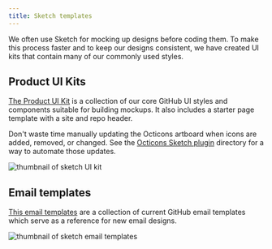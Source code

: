 ```yaml
---
title: Sketch templates
---
```


We often use Sketch for mocking up designs before coding them. To make this process faster and to keep our designs consistent, we have created UI kits that contain many of our commonly used styles.

## Product UI Kits

[The Product UI Kit](https://github.com/github/design/blob/master/resources/sketch/github-ui-kit.sketch) is a collection of our core GitHub UI styles and components suitable for building mockups. It also includes a starter page template with a site and repo header.

Don't waste time manually updating the Octicons artboard when icons are added, removed, or changed. See the [Octicons Sketch plugin](https://github.com/github/design/tree/master/resources/sketch/octicons-plugin) directory for a way to automate those updates.

![thumbnail of sketch UI kit](https://cloud.githubusercontent.com/assets/98681/9478261/7b4bd916-4b2b-11e5-991f-3bbef3f4c9a6.png)

## Email templates

[This email templates](https://github.com/github/design/blob/master/resources/sketch/email-templates.sketch) are a collection of current GitHub email templates which serve as a reference for new email designs.

![thumbnail of sketch email templates](https://cloud.githubusercontent.com/assets/1319791/22992477/cb5fcb5e-f38d-11e6-9549-449018f31153.png)
